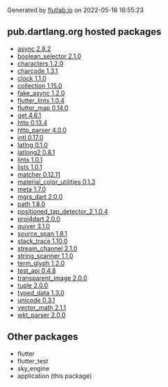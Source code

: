Generated by [flutlab.io](https://flutlab.io) on 2022-05-16 16:55:23


## pub.dartlang.org hosted packages

 - [async 2.8.2](https://pub.dartlang.org/packages/async/versions/2.8.2)
 - [boolean_selector 2.1.0](https://pub.dartlang.org/packages/boolean_selector/versions/2.1.0)
 - [characters 1.2.0](https://pub.dartlang.org/packages/characters/versions/1.2.0)
 - [charcode 1.3.1](https://pub.dartlang.org/packages/charcode/versions/1.3.1)
 - [clock 1.1.0](https://pub.dartlang.org/packages/clock/versions/1.1.0)
 - [collection 1.15.0](https://pub.dartlang.org/packages/collection/versions/1.15.0)
 - [fake_async 1.2.0](https://pub.dartlang.org/packages/fake_async/versions/1.2.0)
 - [flutter_lints 1.0.4](https://pub.dartlang.org/packages/flutter_lints/versions/1.0.4)
 - [flutter_map 0.14.0](https://pub.dartlang.org/packages/flutter_map/versions/0.14.0)
 - [get 4.6.1](https://pub.dartlang.org/packages/get/versions/4.6.1)
 - [http 0.13.4](https://pub.dartlang.org/packages/http/versions/0.13.4)
 - [http_parser 4.0.0](https://pub.dartlang.org/packages/http_parser/versions/4.0.0)
 - [intl 0.17.0](https://pub.dartlang.org/packages/intl/versions/0.17.0)
 - [latlng 0.1.0](https://pub.dartlang.org/packages/latlng/versions/0.1.0)
 - [latlong2 0.8.1](https://pub.dartlang.org/packages/latlong2/versions/0.8.1)
 - [lints 1.0.1](https://pub.dartlang.org/packages/lints/versions/1.0.1)
 - [lists 1.0.1](https://pub.dartlang.org/packages/lists/versions/1.0.1)
 - [matcher 0.12.11](https://pub.dartlang.org/packages/matcher/versions/0.12.11)
 - [material_color_utilities 0.1.3](https://pub.dartlang.org/packages/material_color_utilities/versions/0.1.3)
 - [meta 1.7.0](https://pub.dartlang.org/packages/meta/versions/1.7.0)
 - [mgrs_dart 2.0.0](https://pub.dartlang.org/packages/mgrs_dart/versions/2.0.0)
 - [path 1.8.0](https://pub.dartlang.org/packages/path/versions/1.8.0)
 - [positioned_tap_detector_2 1.0.4](https://pub.dartlang.org/packages/positioned_tap_detector_2/versions/1.0.4)
 - [proj4dart 2.0.0](https://pub.dartlang.org/packages/proj4dart/versions/2.0.0)
 - [quiver 3.1.0](https://pub.dartlang.org/packages/quiver/versions/3.1.0)
 - [source_span 1.8.1](https://pub.dartlang.org/packages/source_span/versions/1.8.1)
 - [stack_trace 1.10.0](https://pub.dartlang.org/packages/stack_trace/versions/1.10.0)
 - [stream_channel 2.1.0](https://pub.dartlang.org/packages/stream_channel/versions/2.1.0)
 - [string_scanner 1.1.0](https://pub.dartlang.org/packages/string_scanner/versions/1.1.0)
 - [term_glyph 1.2.0](https://pub.dartlang.org/packages/term_glyph/versions/1.2.0)
 - [test_api 0.4.8](https://pub.dartlang.org/packages/test_api/versions/0.4.8)
 - [transparent_image 2.0.0](https://pub.dartlang.org/packages/transparent_image/versions/2.0.0)
 - [tuple 2.0.0](https://pub.dartlang.org/packages/tuple/versions/2.0.0)
 - [typed_data 1.3.0](https://pub.dartlang.org/packages/typed_data/versions/1.3.0)
 - [unicode 0.3.1](https://pub.dartlang.org/packages/unicode/versions/0.3.1)
 - [vector_math 2.1.1](https://pub.dartlang.org/packages/vector_math/versions/2.1.1)
 - [wkt_parser 2.0.0](https://pub.dartlang.org/packages/wkt_parser/versions/2.0.0)

## Other packages

 - flutter
 - flutter_test
 - sky_engine
 - application (this package)

